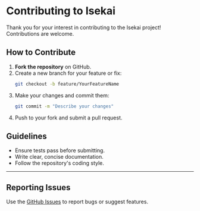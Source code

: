
# Contributing to Isekai

Thank you for your interest in contributing to the Isekai project! Contributions are welcome.

## How to Contribute

1. **Fork the repository** on GitHub.
2. Create a new branch for your feature or fix:
   ```bash
   git checkout -b feature/YourFeatureName
   ```
3. Make your changes and commit them:
   ```bash
   git commit -m "Describe your changes"
   ```
4. Push to your fork and submit a pull request.

## Guidelines

- Ensure tests pass before submitting.
- Write clear, concise documentation.
- Follow the repository's coding style.

---

## Reporting Issues

Use the [GitHub Issues](https://github.com/iashchak/isekai/issues) to report bugs or suggest features.
